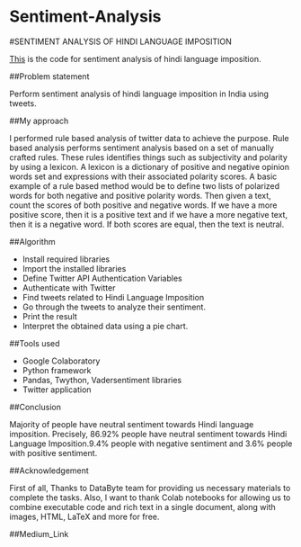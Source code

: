 # Sentiment-Analysis
#SENTIMENT ANALYSIS OF HINDI LANGUAGE IMPOSITION

[This](https://colab.research.google.com/drive/1GMUL18bTmy16K0PrM-Otonz4e2XewZQf#scrollTo=XWI25opK5RIn) is the code for sentiment analysis of hindi language imposition.

##Problem statement

Perform sentiment analysis of hindi language imposition in India using tweets.

##My approach

I performed rule based analysis of twitter data to achieve the purpose. Rule based analysis performs sentiment analysis based on a set of manually crafted rules. These rules identifies things such as subjectivity and polarity by using a lexicon. A lexicon is a dictionary of positive and negative opinion words set and expressions with their associated polarity scores. A basic example of a rule based method would be to define two lists of polarized words for both negative and positive polarity words. Then given a text, count the scores of both positive and negative words. If we have a more positive score, then it is a positive text and if we have a more negative text, then it is a negative word. If both scores are equal, then the text is neutral.

##Algorithm

* Install required libraries
* Import the installed libraries
* Define Twitter API Authentication Variables
* Authenticate with Twitter
* Find tweets related to Hindi Language Imposition
* Go through the tweets to analyze their sentiment.
* Print the result
* Interpret the obtained data using a pie chart.

##Tools used

* Google Colaboratory
* Python framework
* Pandas, Twython, Vadersentiment libraries
* Twitter application

##Conclusion

Majority of people have neutral sentiment towards Hindi language imposition. Precisely, 86.92% people have neutral sentiment towards Hindi Language Imposition.9.4% people with negative sentiment and 3.6% people with positive sentiment.

##Acknowledgement

First of all, Thanks to DataByte team for providing us necessary materials to complete the tasks. 
Also, I want to thank Colab notebooks for allowing us to combine executable code and rich text in a single document, along with images, HTML, LaTeX and more for free.

##Medium_Link



